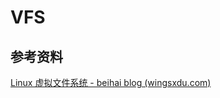 # VFS













## 参考资料

[Linux 虚拟文件系统 - beihai blog (wingsxdu.com)](https://wingsxdu.com/posts/linux/vfs/)